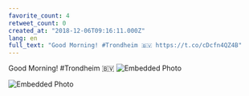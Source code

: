 ```yaml
---
favorite_count: 4
retweet_count: 0
created_at: "2018-12-06T09:16:11.000Z"
lang: en
full_text: "Good Morning! #Trondheim 🇧🇻 https://t.co/cDcfn4QZ4B"
---
```


Good Morning! #Trondheim 🇧🇻
![Embedded Photo](https://twitter-media-coderbyheart.s3.eu-north-1.amazonaws.com/1070607826240856064-DtuQHbiX4AATq8k.jpg)

![Embedded Photo](https://twitter-media-coderbyheart.s3.eu-north-1.amazonaws.com/1070607826240856064-DtuQIplX4AAfeQ_.jpg)
